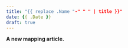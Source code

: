 ```yaml
---
title: "{{ replace .Name "-" " " | title }}"
date: {{ .Date }}
draft: true
---
```


**A new mapping article.**
